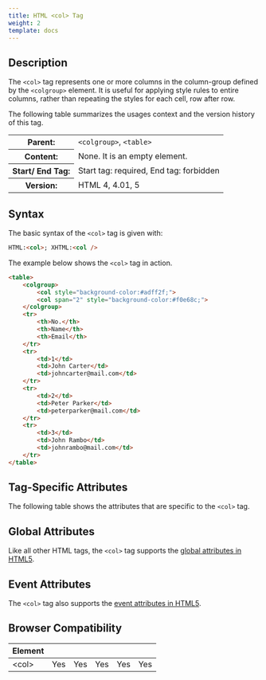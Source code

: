 ```yaml
---
title: HTML <col> Tag
weight: 2
template: docs
---	
```

## Description

The `<col>` tag represents one or more columns in the column-group defined by the `<colgroup>` element. It is useful for applying style rules to entire columns, rather than repeating the styles for each cell, row after row.

The following table summarizes the usages context and the version history of this tag.

<table>
   <tr>
   <th>Parent:</th>
    <td><code>&lt;colgroup&gt;</code>, <code>&lt;table&gt;</code></td>
  </tr>
  <tr>
    <th>Content:</th>
    <td>None. It is an empty element.</td>
  </tr>
  <tr>
    <th>Start/ End Tag:</th>
    <td>Start tag: required, End tag: forbidden</td>
  </tr>
    <tr>
    <th>Version:</th>
    <td>HTML 4, 4.01, 5</td>
  </tr>
</table>	

## Syntax

The basic syntax of the `<col>` tag is given with:

```html
HTML:<col>; XHTML:<col />
```

The example below shows the `<col>` tag in action.
	
```html
<table>
    <colgroup>
        <col style="background-color:#adff2f;">
        <col span="2" style="background-color:#f0e68c;">
    </colgroup>
    <tr>
        <th>No.</th>
        <th>Name</th>
        <th>Email</th>
    </tr>
    <tr>
        <td>1</td>
        <td>John Carter</td>
        <td>johncarter@mail.com</td>
    </tr>
    <tr>
        <td>2</td>
        <td>Peter Parker</td>
        <td>peterparker@mail.com</td>
    </tr>
    <tr>
        <td>3</td>
        <td>John Rambo</td>
        <td>johnrambo@mail.com</td>
    </tr>
</table>
```

## Tag-Specific Attributes
The following table shows the attributes that are specific to the `<col>` tag.

## Global Attributes

Like all other HTML tags, the `<col>` tag supports the [global attributes in HTML5](https://www.tutorialrepublic.com/html-reference/html5-global-attributes.php).

## Event Attributes

The `<col>` tag also supports the [event attributes in HTML5](https://www.tutorialrepublic.com/html-reference/html5-event-attributes.php).

## Browser Compatibility
|  Element |<i class="chrome"></i>    | <i class="ie"></i>   | <i class="firefox"></i>   |  <i class="safari"></i>  | <i class="opera"></i>   |
| ------------ | ------------ | ------------ | ------------ | ------------ | ------------ |
| &lt;col&gt;  |Yes   |Yes   |Yes   |Yes   |Yes   |
